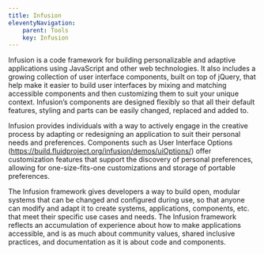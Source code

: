 ```yaml
---
title: Infusion
eleventyNavigation:
    parent: Tools
    key: Infusion
---
```


Infusion is a code framework for building personalizable and adaptive applications using JavaScript and other web
technologies. It also includes a growing collection of user interface components, built on top of jQuery, that help make
it easier to build user interfaces by mixing and matching accessible components and then customizing them to suit your
unique context. Infusion’s components are designed flexibly so that all their default features, styling and parts can be
easily changed, replaced and added to.

Infusion provides individuals with a way to actively engage in the creative process by adapting or redesigning an
application to suit their personal needs and preferences. Components such as User Interface Options
(<https://build.fluidproject.org/infusion/demos/uiOptions/>) offer customization features that support the discovery of
personal preferences, allowing for one-size-fits-one customizations and storage of portable preferences.

The Infusion framework gives developers a way to build open, modular systems that can be changed and configured during
use, so that anyone can modify and adapt it to create systems, applications, components, etc. that meet their specific
use cases and needs. The Infusion framework reflects an accumulation of experience about how to make applications
accessible, and is as much about community values, shared inclusive practices, and documentation as it is about code and
components.
